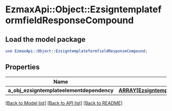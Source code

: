# EzmaxApi::Object::EzsigntemplateformfieldResponseCompound

## Load the model package
```perl
use EzmaxApi::Object::EzsigntemplateformfieldResponseCompound;
```

## Properties
Name | Type | Description | Notes
------------ | ------------- | ------------- | -------------
**a_obj_ezsigntemplateelementdependency** | [**ARRAY[EzsigntemplateelementdependencyResponseCompound]**](EzsigntemplateelementdependencyResponse.md) |  | [optional] 

[[Back to Model list]](../README.md#documentation-for-models) [[Back to API list]](../README.md#documentation-for-api-endpoints) [[Back to README]](../README.md)


